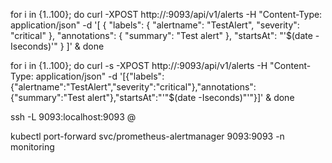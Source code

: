 for i in {1..100}; do
  curl -XPOST http://<alertmanager-ip>:9093/api/v1/alerts -H "Content-Type: application/json" -d '[
    {
      "labels": {
        "alertname": "TestAlert",
        "severity": "critical"
      },
      "annotations": {
        "summary": "Test alert"
      },
      "startsAt": "'$(date -Iseconds)'"
    }
  ]' &
done


 for i in {1..100}; do curl -s -XPOST http://<alertmanager-ip>:9093/api/v1/alerts -H "Content-Type: application/json" -d '[{"labels":{"alertname":"TestAlert","severity":"critical"},"annotations":{"summary":"Test alert"},"startsAt":"'"$(date -Iseconds)"'"}]' & done

ssh -L 9093:localhost:9093 <bastion-user>@<bastion-ip>


kubectl port-forward svc/prometheus-alertmanager 9093:9093 -n monitoring
